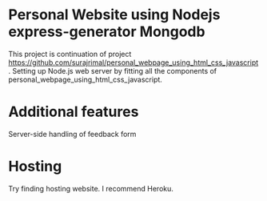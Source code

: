 # Personal Website using Nodejs express-generator Mongodb
This project is continuation of project https://github.com/surajrimal/personal_webpage_using_html_css_javascript. 
Setting up Node.js web server by fitting all the components of personal_webpage_using_html_css_javascript.

# Additional features
Server-side handling of feedback form

# Hosting
Try finding hosting website. I recommend Heroku. 
